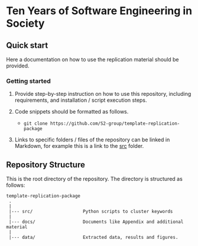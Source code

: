 # Ten Years of Software Engineering in Society

## Quick start
Here a documentation on how to use the replication material should be provided.

### Getting started

1. Provide step-by-step instruction on how to use this repository, including requirements, and installation / script execution steps.

2. Code snippets should be formatted as follows.
   - `git clone https://github.com/S2-group/template-replication-package`

3. Links to specific folders / files of the repository can be linked in Markdown, for example this is a link to the [src](src/) folder.

## Repository Structure
This is the root directory of the repository. The directory is structured as follows:

    template-replication-package
     .
     |
     |--- src/                   Python scripts to cluster keywords
     |
     |--- docs/                  Documents like Appendix and additional material
     |
     |--- data/                  Extracted data, results and figures.                   

